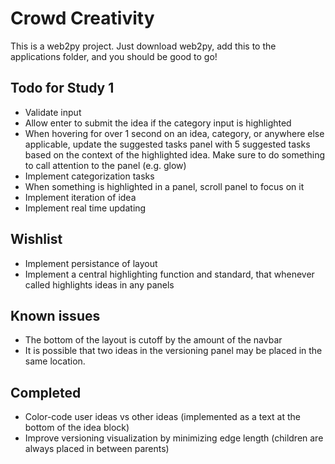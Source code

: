 # Crowd Creativity

This is a web2py project. Just download web2py, add this to the applications folder, and you should be good to go!

## Todo for Study 1
- Validate input
- Allow enter to submit the idea if the category input is highlighted
- When hovering for over 1 second on an idea, category, or anywhere else applicable, update the suggested tasks panel with 5 suggested tasks based on the context of the highlighted idea. Make sure to do something to call attention to the panel (e.g. glow)
- Implement categorization tasks
- When something is highlighted in a panel, scroll panel to focus on it
- Implement iteration of idea 
- Implement real time updating

## Wishlist
- Implement persistance of layout
- Implement a central highlighting function and standard, that whenever called highlights ideas in any panels

## Known issues
- The bottom of the layout is cutoff by the amount of the navbar
- It is possible that two ideas in the versioning panel may be placed in the same location.

## Completed
- Color-code user ideas vs other ideas (implemented as a text at the bottom of the idea block)
- Improve versioning visualization by minimizing edge length (children are always placed in between parents)
